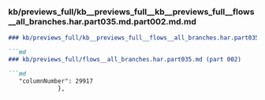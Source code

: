 ### kb/previews_full/kb__previews_full__kb__previews_full__flows__all_branches.har.part035.md.part002.md.md

```md
### kb/previews_full/kb__previews_full__flows__all_branches.har.part035.md.part002.md

```md
### kb/previews_full/flows__all_branches.har.part035.md (part 002)

```md
   "columnNumber": 29917
              },
    
```

```

```

```
